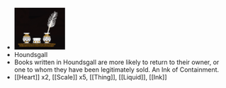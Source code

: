 - ![image.png](../assets/image_1700990364313_0.png)
- Houndsgall
- Books written in Houndsgall are more likely to return to their owner, or one to whom they have been legitimately sold. An Ink of Containment.
- [[Heart]] x2, [[Scale]] x5, [[Thing]], [[Liquid]], [[Ink]]